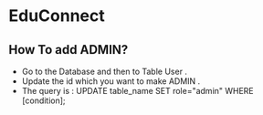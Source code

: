 # EduConnect

## How To add ADMIN?

- Go to the Database and then to Table User .
- Update the id which you want to make ADMIN .
- The query is : 
  UPDATE table_name
  SET role="admin"
  WHERE [condition];

